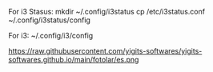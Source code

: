 
For i3 Stasus:
mkdir ~/.config/i3status
cp /etc/i3status.conf ~/.config/i3status/config

For i3:
~/.config/i3/config

https://raw.githubusercontent.com/yigits-softwares/yigits-softwares.github.io/main/fotolar/es.png

